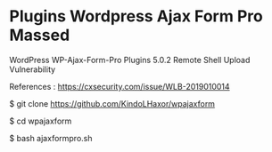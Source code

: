 # Plugins Wordpress Ajax Form Pro Massed

WordPress WP-Ajax-Form-Pro Plugins 5.0.2 Remote Shell Upload Vulnerability

References : https://cxsecurity.com/issue/WLB-2019010014

$ git clone https://github.com/KindoLHaxor/wpajaxform

$ cd wpajaxform

$ bash ajaxformpro.sh

